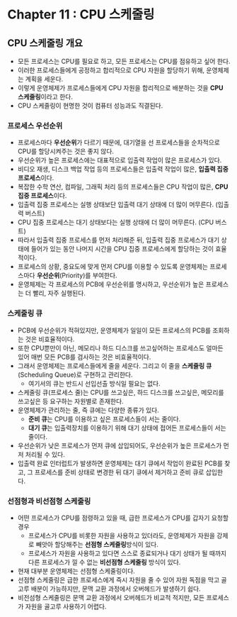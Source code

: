 # Chapter 11 : CPU 스케줄링

## CPU 스케줄링 개요

- 모든 프로세스는 CPU를 필요로 하고, 모든 프로세스는 CPU를 점유하고 싶어 한다.
- 이러한 프로세스들에게 공정하고 합리적으로 CPU 자원을 할당하기 위해, 운영체제는 계획을 세운다.
- 이렇게 운영체제가 프로세스들에게 CPU 자원을 합리적으로 배분하는 것을 **CPU 스케줄링**이라고 한다.
- CPU 스케줄링이 현명한 것이 컴퓨터 성능과도 직결된다.

### 프로세스 우선순위

- 프로세스마다 **우선순위**가 다르기 때문에, 대기열을 선 프로세스들을 순차적으로 CPU를 할당시켜주는 것은 좋지 않다.
- 우선순위가 높은 프로세스에는 대표적으로 입출력 작업이 많은 프로세스가 있다.
- 비디오 재생, 디스크 백업 작업 등의 프로세스들은 입출력 작업이 많은, **입출력 집중 프로세스**이다.
- 복잡한 수학 연산, 컴파일, 그래픽 처리 등의 프로세스들은 CPU 작업이 많은, **CPU 집중 프로세스**이다.
- 입출력 집중 프로세스는 실행 상태보단 입출력 대기 상태에 더 많이 머무른다. (입출력 버스트)
- CPU 집중 프로세스는 대기 상태보다는 실행 상태에 더 많이 머무른다. (CPU 버스트)
- 따라서 입출력 집중 프로세스를 먼저 처리해준 뒤, 입출력 집중 프로세스가 대기 상태에 들어가 있는 동안 나머지 시간을 CPU 집중 프로세스에게 할당하는 것이 효율적이다.
- 프로세스의 상황, 중요도에 맞게 먼저 CPU를 이용할 수 있도록 운영체제는 프로세스마다 **우선순위**(Priority)를 부여한다.
- 운영체제는 각 프로세스의 PCB에 우선순위를 명시하고, 우선순위가 높은 프로세스는 더 빨리, 자주 실행된다.

### 스케줄링 큐

- PCB에 우선순위가 적혀있지만, 운영체제가 일일이 모든 프로세스의 PCB를 조회하는 것은 비효율적이다.
- 또한 CPU뿐만이 아닌, 메모리나 하드 디스크를 쓰고싶어하는 프로세스도 얼마든 있어 매번 모든 PCB를 검사하는 것은 비효율적이다.
- 그래서 운영체제는 프로세스들에게 줄을 세운다. 그리고 이 줄을 **스케줄링 큐**(Scheduling Queue)로 구현하고 관리한다.
  - 여기서의 큐는 반드시 선입선출 방식일 필요는 없다.
- 스케줄링 큐(프로세스 줄)는 CPU를 쓰고싶은, 하드 디스크를 쓰고싶은, 메모리를 쓰고싶은 등 요구하는 자원별로 존재한다.
- 운영체제가 관리하는 줄, 즉 큐에는 다양한 종류가 있다.
  - **준비 큐**는 CPU를 이용하고 싶은 프로세스들이 서는 줄이다.
  - **대기 큐**는 입출력장치를 이용하기 위해 대기 상태에 접어든 프로세스들이 서는 줄이다.
- 우선순위가 낮은 프로세스가 먼저 큐에 삽입되어도, 우선순위가 높은 프로세스가 먼저 처리될 수 있다.
- 입출력 완료 인터럽트가 발생하면 운영체제는 대기 큐에서 작업이 완료된 PCB를 찾고, 그 프로세스를 준비 상태로 변경한 뒤 대기 큐에서 제거하고 준비 큐로 삽입한다.

### 선점형과 비선점형 스케줄링

- 어떤 프로세스가 CPU를 점령하고 있을 때, 급한 프로세스가 CPU를 갑자기 요청할 경우
  - 프로세스가 CPU를 비롯한 자원을 사용하고 있더라도, 운영체제가 자원을 강제로 빼앗아 할당해주는 **선점형 스케줄링**방식이 있다.
  - 프로세스가 자원을 사용하고 있다면 스스로 종료되거나 대기 상태가 될 때까지 다른 프로세스가 낄 수 없는 **비선점형 스케줄링** 방식이 있다.
- 현재 대부분 운영체제는 선점형 스케줄링이다.
- 선점형 스케줄링은 급한 프로세스에게 즉시 자원을 줄 수 있어 자원 독점을 막고 골고루 배분이 가능하지만, 문맥 교환 과정에서 오버헤드가 발생하기 쉽다.
- 비전섬형 스케줄링은 문맥 교환 과정에서 오버헤드가 비교적 적지만, 모든 프로세스가 자원을 골고루 사용하기 어렵다.